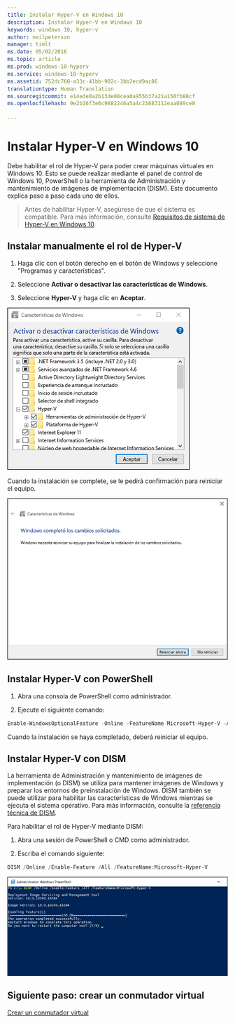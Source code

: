 ```yaml
---
title: Instalar Hyper-V en Windows 10
description: Instalar Hyper-V en Windows 10
keywords: windows 10, hyper-v
author: neilpeterson
manager: timlt
ms.date: 05/02/2016
ms.topic: article
ms.prod: windows-10-hyperv
ms.service: windows-10-hyperv
ms.assetid: 752dc760-a33c-41bb-902c-3bb2ecd9ac86
translationtype: Human Translation
ms.sourcegitcommit: e14ede0a2b13de08cea0a955b37a21a150fb88cf
ms.openlocfilehash: 9e2b16f3e6c9882246a5a4c21683112eaa089ce8

---
```


# Instalar Hyper-V en Windows 10

Debe habilitar el rol de Hyper-V para poder crear máquinas virtuales en Windows 10. Esto se puede realizar mediante el panel de control de Windows 10, PowerShell o la herramienta de Administración y mantenimiento de imágenes de implementación (DISM). Este documento explica paso a paso cada uno de ellos.

> Antes de habilitar Hyper-V, asegúrese de que el sistema es compatible. Para más información, consulte [Requisitos de sistema de Hyper-V en Windows 10](https://msdn.microsoft.com/virtualization/hyperv_on_windows/quick_start/walkthrough_compatibility).

## Instalar manualmente el rol de Hyper-V

1. Haga clic con el botón derecho en el botón de Windows y seleccione "Programas y características".

2. Seleccione **Activar o desactivar las características de Windows**.

3. Seleccione **Hyper-V** y haga clic en **Aceptar**.  

![](media/enable_role_upd.png)

Cuando la instalación se complete, se le pedirá confirmación para reiniciar el equipo.

![](media/restart_upd.png)

## Instalar Hyper-V con PowerShell

1. Abra una consola de PowerShell como administrador.

2. Ejecute el siguiente comando:

```powershell
Enable-WindowsOptionalFeature -Online -FeatureName Microsoft-Hyper-V -All
```
Cuando la instalación se haya completado, deberá reiniciar el equipo.

## Instalar Hyper-V con DISM

La herramienta de Administración y mantenimiento de imágenes de implementación (o DISM) se utiliza para mantener imágenes de Windows y preparar los entornos de preinstalación de Windows. DISM también se puede utilizar para habilitar las características de Windows mientras se ejecuta el sistema operativo. Para más información, consulte la [referencia técnica de DISM](https://technet.microsoft.com/en-us/library/hh824821.aspx).

Para habilitar el rol de Hyper-V mediante DISM:

1. Abra una sesión de PowerShell o CMD como administrador.

2. Escriba el comando siguiente:

```powershell
DISM /Online /Enable-Feature /All /FeatureName:Microsoft-Hyper-V
```
![](media/dism_upd.png)


## Siguiente paso: crear un conmutador virtual
[Crear un conmutador virtual](walkthrough_virtual_switch.md)



<!--HONumber=Jun16_HO4-->


